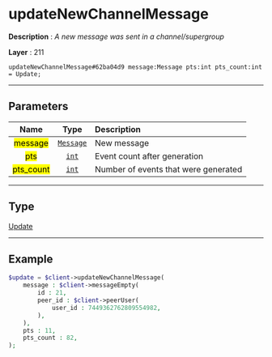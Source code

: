 # updateNewChannelMessage

**Description** : *A new message was sent in a channel/supergroup*

**Layer** : 211

```tl
updateNewChannelMessage#62ba04d9 message:Message pts:int pts_count:int = Update;
```

---

## Parameters

| Name | Type | Description |
| :---: | :---: | :--- |
| <mark>message</mark> | [`Message`](type/Message) | New message |
| <mark>pts</mark> | [`int`](type/int) | Event count after generation |
| <mark>pts_count</mark> | [`int`](type/int) | Number of events that were generated |

---

## Type

[Update](type/Update)

---

## Example

```php
$update = $client->updateNewChannelMessage(
	message : $client->messageEmpty(
		id : 21,
		peer_id : $client->peerUser(
			user_id : 7449362762809554982,
		),
	),
	pts : 11,
	pts_count : 82,
);
```
